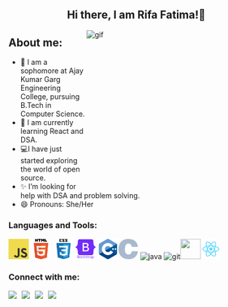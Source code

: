 <h2 align="center">Hi there, I am Rifa Fatima!👋</h2>

<img align="right" alt="gif" src="https://cdn.dribbble.com/users/2646423/screenshots/5507196/computer.gif" width="350" height="300" />

## About me:
- 🏫 I am a sophomore at Ajay Kumar Garg Engineering College, pursuing B.Tech in Computer Science.
- 🌱 I am currently learning React and DSA. 
- 💻I have just started exploring the world of open source.
- ✨ I’m looking for help with DSA and problem solving.
- 😄 Pronouns: She/Her

### Languages and Tools:
<p align="left"><img height="40" width="40" src="https://raw.githubusercontent.com/github/explore/80688e429a7d4ef2fca1e82350fe8e3517d3494d/topics/javascript/javascript.png" /> <img height="40" width="40" src="https://raw.githubusercontent.com/github/explore/80688e429a7d4ef2fca1e82350fe8e3517d3494d/topics/html/html.png" /> <img height="40" width="40" src="https://raw.githubusercontent.com/github/explore/80688e429a7d4ef2fca1e82350fe8e3517d3494d/topics/css/css.png" /> <img src="https://raw.githubusercontent.com/devicons/devicon/master/icons/bootstrap/bootstrap-plain-wordmark.svg" alt="bootstrap" width="40" height="40"/> 
<img height="40" width="40" src="https://raw.githubusercontent.com/github/explore/80688e429a7d4ef2fca1e82350fe8e3517d3494d/topics/cpp/cpp.png" /><img src="https://raw.githubusercontent.com/devicons/devicon/master/icons/c/c-original.svg" alt="c" width="40" height="40"/> 
 <img height="50" width="50" src="https://www.vectorlogo.zone/logos/java/java-vertical.svg" alt="java" />
 <img src="https://www.vectorlogo.zone/logos/git-scm/git-scm-icon.svg" alt="git" width="40" height="40"/><img height="40" width="40" src="https://www.php.net/images/logos/new-php-logo.svg" /><img height="40" width="40" src="https://raw.githubusercontent.com/github/explore/80688e429a7d4ef2fca1e82350fe8e3517d3494d/topics/react/react.png" />
</p>

 ### Connect with me:
<a href="https://www.linkedin.com/in/rifafatima/">
  <img align="left" width="26px" src="https://cdn.jsdelivr.net/npm/simple-icons@v3/icons/linkedin.svg"  />
</a>
<a href="https://twitter.com/rifatima23">
  <img align="left" width="26px" src="https://cdn.jsdelivr.net/npm/simple-icons@v3/icons/twitter.svg" />
</a>
<a href="mailto:rifafatima02@gmail.com">
  <img align="left" width="26px" src="https://cdn.jsdelivr.net/npm/simple-icons@v3/icons/gmail.svg" />
</a>
<a href="https://rifafatima02.medium.com/">
  <img align="left" width="26px" src="https://cdn.jsdelivr.net/npm/simple-icons@v3/icons/medium.svg" />
</a>
<br/>
